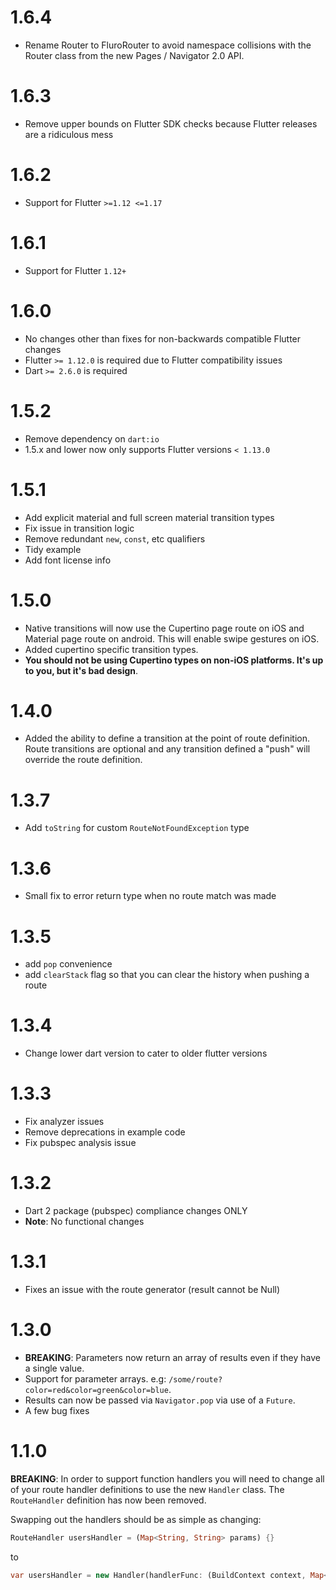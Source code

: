 # 1.6.4

- Rename Router to FluroRouter to avoid namespace collisions with the Router class from the new Pages / Navigator 2.0 API.

# 1.6.3

- Remove upper bounds on Flutter SDK checks because Flutter releases are a ridiculous mess

# 1.6.2

- Support for Flutter `>=1.12 <=1.17`

# 1.6.1

- Support for Flutter `1.12+`

# 1.6.0

- No changes other than fixes for non-backwards compatible Flutter changes
- Flutter `>= 1.12.0` is required due to Flutter compatibility issues
- Dart `>= 2.6.0` is required

# 1.5.2

- Remove dependency on `dart:io`
- 1.5.x and lower now only supports Flutter versions `< 1.13.0`

# 1.5.1

- Add explicit material and full screen material transition types
- Fix issue in transition logic
- Remove redundant `new`, `const`, etc qualifiers
- Tidy example
- Add font license info

# 1.5.0

- Native transitions will now use the Cupertino page route on iOS and Material page route on android. This will enable swipe gestures on iOS.
- Added cupertino specific transition types.
- **You should not be using Cupertino types on non-iOS platforms. It's up to you, but it's bad design**.

# 1.4.0

- Added the ability to define a transition at the point of route definition. Route transitions are optional and any transition defined a "push" will override the route definition.

# 1.3.7

- Add `toString` for custom `RouteNotFoundException` type

# 1.3.6

- Small fix to error return type when no route match was made

# 1.3.5

- add `pop` convenience
- add `clearStack` flag so that you can clear the history when pushing a route

# 1.3.4

- Change lower dart version to cater to older flutter versions

# 1.3.3

- Fix analyzer issues
- Remove deprecations in example code
- Fix pubspec analysis issue

# 1.3.2

- Dart 2 package (pubspec) compliance changes ONLY
- **Note**: No functional changes

# 1.3.1

- Fixes an issue with the route generator (result cannot be Null)

# 1.3.0

- **BREAKING**: Parameters now return an array of results even if they have a single value.
- Support for parameter arrays. e.g: `/some/route?color=red&color=green&color=blue`.
- Results can now be passed via `Navigator.pop` via use of a `Future`.
- A few bug fixes

# 1.1.0

**BREAKING**: In order to support function handlers you will need to change all of your route
handler definitions to use the new `Handler` class. The `RouteHandler` definition has now been
removed.

Swapping out the handlers should be as simple as changing:

```dart
RouteHandler usersHandler = (Map<String, String> params) {}
```

to

```dart
var usersHandler = new Handler(handlerFunc: (BuildContext context, Map<String, dynamic> params) {});
```
